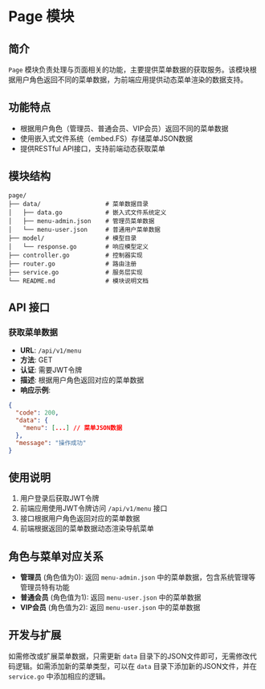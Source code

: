 # Page 模块

## 简介

`Page` 模块负责处理与页面相关的功能，主要提供菜单数据的获取服务。该模块根据用户角色返回不同的菜单数据，为前端应用提供动态菜单渲染的数据支持。

## 功能特点

- 根据用户角色（管理员、普通会员、VIP会员）返回不同的菜单数据
- 使用嵌入式文件系统（embed.FS）存储菜单JSON数据
- 提供RESTful API接口，支持前端动态获取菜单

## 模块结构

```
page/
├── data/                  # 菜单数据目录
│   ├── data.go            # 嵌入式文件系统定义
│   ├── menu-admin.json    # 管理员菜单数据
│   └── menu-user.json     # 普通用户菜单数据
├── model/                 # 模型目录
│   └── response.go        # 响应模型定义
├── controller.go          # 控制器实现
├── router.go              # 路由注册
├── service.go             # 服务层实现
└── README.md              # 模块说明文档
```

## API 接口

### 获取菜单数据

- **URL**: `/api/v1/menu`
- **方法**: GET
- **认证**: 需要JWT令牌
- **描述**: 根据用户角色返回对应的菜单数据
- **响应示例**:

```json
{
  "code": 200,
  "data": {
    "menu": [...] // 菜单JSON数据
  },
  "message": "操作成功"
}
```

## 使用说明

1. 用户登录后获取JWT令牌
2. 前端应用使用JWT令牌访问 `/api/v1/menu` 接口
3. 接口根据用户角色返回对应的菜单数据
4. 前端根据返回的菜单数据动态渲染导航菜单

## 角色与菜单对应关系

- **管理员** (角色值为0): 返回 `menu-admin.json` 中的菜单数据，包含系统管理等管理员特有功能
- **普通会员** (角色值为1): 返回 `menu-user.json` 中的菜单数据
- **VIP会员** (角色值为2): 返回 `menu-user.json` 中的菜单数据

## 开发与扩展

如需修改或扩展菜单数据，只需更新 `data` 目录下的JSON文件即可，无需修改代码逻辑。如需添加新的菜单类型，可以在 `data` 目录下添加新的JSON文件，并在 `service.go` 中添加相应的逻辑。